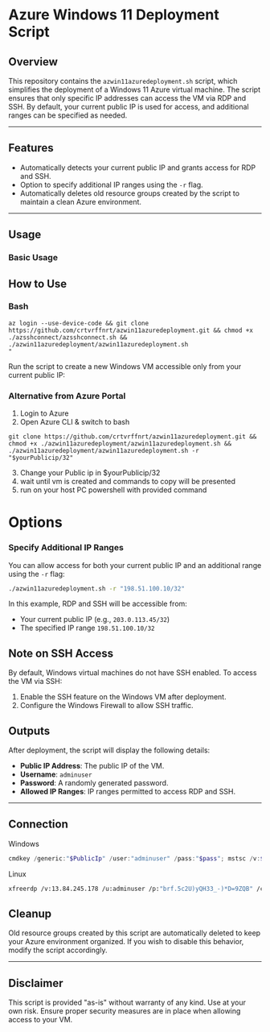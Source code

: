 # Azure Windows 11 Deployment Script

## Overview
This repository contains the `azwin11azuredeployment.sh` script, which simplifies the deployment of a Windows 11 Azure virtual machine. The script ensures that only specific IP addresses can access the VM via RDP and SSH. By default, your current public IP is used for access, and additional ranges can be specified as needed.

---

## Features
- Automatically detects your current public IP and grants access for RDP and SSH.
- Option to specify additional IP ranges using the `-r` flag.
- Automatically deletes old resource groups created by the script to maintain a clean Azure environment.

---

## Usage
### Basic Usage
## How to Use
### Bash
```
az login --use-device-code && git clone https://github.com/crtvrffnrt/azwin11azuredeployment.git && chmod +x ./azsshconnect/azsshconnect.sh && ./azwin11azuredeployment/azwin11azuredeployment.sh
"
```
Run the script to create a new Windows VM accessible only from your current public IP:

### Alternative from Azure Portal
1. Login to Azure
2. Open Azure CLI & switch to bash
```
git clone https://github.com/crtvrffnrt/azwin11azuredeployment.git && chmod +x ./azwin11azuredeployment/azwin11azuredeployment.sh && ./azwin11azuredeployment/azwin11azuredeployment.sh -r "$yourPublicip/32"
```
3. Change your Public ip in $yourPublicip/32
4. wait until vm is created and commands to copy will be presented
5. run on your host PC powershell with provided command


# Options
### Specify Additional IP Ranges
You can allow access for both your current public IP and an additional range using the `-r` flag:

```bash
./azwin11azuredeployment.sh -r "198.51.100.10/32"
```

In this example, RDP and SSH will be accessible from:
- Your current public IP (e.g., `203.0.113.45/32`)
- The specified IP range `198.51.100.10/32`



## Note on SSH Access
By default, Windows virtual machines do not have SSH enabled. To access the VM via SSH:
1. Enable the SSH feature on the Windows VM after deployment.
2. Configure the Windows Firewall to allow SSH traffic.


## Outputs
After deployment, the script will display the following details:
- **Public IP Address**: The public IP of the VM.
- **Username**: `adminuser`
- **Password**: A randomly generated password.
- **Allowed IP Ranges**: IP ranges permitted to access RDP and SSH.

---

## Connection

Windows
```Powershell
cmdkey /generic:"$PublicIp" /user:"adminuser" /pass:"$pass"; mstsc /v:$publicip
```

Linux
```bash
xfreerdp /v:13.84.245.178 /u:adminuser /p:"brf.5c2U)yQH33_-)*D=9ZQB" /cert:ignore
```

## Cleanup
Old resource groups created by this script are automatically deleted to keep your Azure environment organized. If you wish to disable this behavior, modify the script accordingly.

---

## Disclaimer
This script is provided "as-is" without warranty of any kind. Use at your own risk. Ensure proper security measures are in place when allowing access to your VM.

